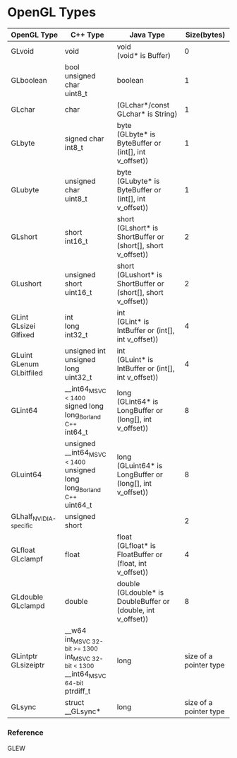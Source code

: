 # OpenGL Types  
| OpenGL Type | C++ Type | Java Type | Size(bytes) |  
|-------------|----------|-----------|-------------|  
|GLvoid|void|void<br>(void* is Buffer)|0|  
|GLboolean|bool<br>unsigned char<br>uint8_t|boolean|1|  
|GLchar|char|(GLchar*/const GLchar* is String)|1|  
|GLbyte|signed char<br>int8_t|byte<br>(GLbyte* is ByteBuffer or (int\[\], int v_offset))|1|  
|GLubyte|unsigned char<br>uint8_t|byte<br>(GLubyte* is ByteBuffer or (int\[\], int v_offset))|1|  
|GLshort|short<br>int16_t|short<br>(GLshort* is ShortBuffer or (short\[\], short v_offset))|2|  
|GLushort|unsigned short<br>uint16_t|short<br>(GLushort* is ShortBuffer or (short\[\], short v_offset))|2|  
|GLint<br>GLsizei<br>Glfixed|int<br>long<br>int32_t|int<br>(GLint* is IntBuffer or (int\[\], int v_offset))|4|  
|GLuint<br>GLenum<br>GLbitfiled|unsigned int<br>unsigned long<br>uint32_t|int<br>(GLuint* is IntBuffer or (int\[\], int v_offset))|4|  
|GLint64|\_\_int64<sub>MSVC < 1400</sub><br>signed long long<sub>Borland C++</sub><br>int64_t|long<br>(GLint64* is LongBuffer or (long\[\], int v_offset))|8|  
|GLuint64|unsigned \_\_int64<sub>MSVC < 1400</sub><br>unsigned long long<sub>Borland C++</sub><br>uint64_t|long<br>(GLuint64* is LongBuffer or (long\[\], int v_offset))|8|  
|GLhalf<sub>NVIDIA-specific</sub>|unsigned short||2|  
|GLfloat<br>GLclampf|float|float<br>(GLfloat* is FloatBuffer or (float, int v_offset))|4|  
|GLdouble<br>GLclampd|double|double<br>(GLdouble* is DoubleBuffer or (double, int v_offset))|8|  
|GLintptr<br>GLsizeiptr|\_\_w64 int<sub>MSVC 32-bit >= 1300</sub><br>int<sub>MSVC 32-bit < 1300</sub><br>\_\_int64<sub>MSVC 64-bit</sub><br>ptrdiff_t|long|size of a pointer type|  
|GLsync|struct \_\_GLsync*|long|size of a pointer type|  

### Reference  
GLEW
